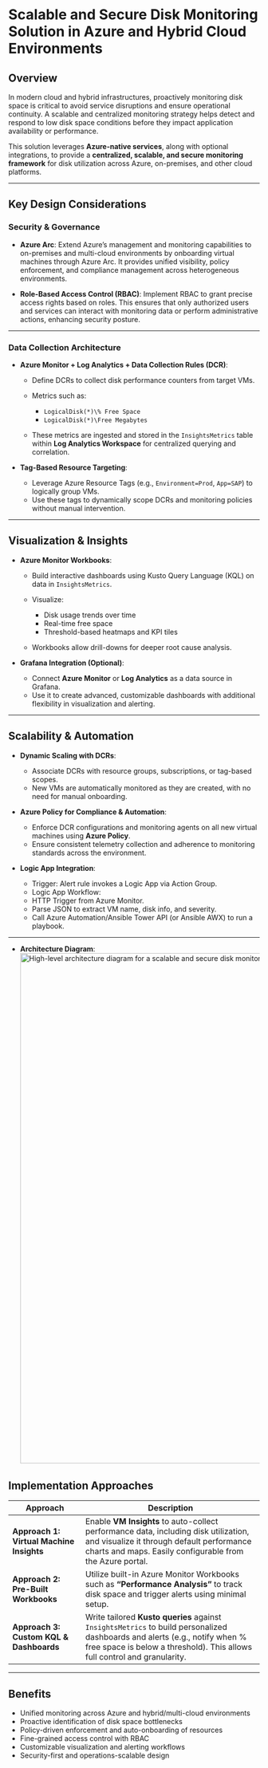 
# **Scalable and Secure Disk Monitoring Solution in Azure and Hybrid Cloud Environments**

## **Overview**

In modern cloud and hybrid infrastructures, proactively monitoring disk space is critical to avoid service disruptions and ensure operational continuity. A scalable and centralized monitoring strategy helps detect and respond to low disk space conditions before they impact application availability or performance.

This solution leverages **Azure-native services**, along with optional integrations, to provide a **centralized, scalable, and secure monitoring framework** for disk utilization across Azure, on-premises, and other cloud platforms.

---

## **Key Design Considerations**

### **Security & Governance**

* **Azure Arc**: Extend Azure’s management and monitoring capabilities to on-premises and multi-cloud environments by onboarding virtual machines through Azure Arc. It provides unified visibility, policy enforcement, and compliance management across heterogeneous environments.

* **Role-Based Access Control (RBAC)**: Implement RBAC to grant precise access rights based on roles. This ensures that only authorized users and services can interact with monitoring data or perform administrative actions, enhancing security posture.

---

### **Data Collection Architecture**

* **Azure Monitor + Log Analytics + Data Collection Rules (DCR)**:

  * Define DCRs to collect disk performance counters from target VMs.
  * Metrics such as:

    * `LogicalDisk(*)\% Free Space`
    * `LogicalDisk(*)\Free Megabytes`
  * These metrics are ingested and stored in the `InsightsMetrics` table within **Log Analytics Workspace** for centralized querying and correlation.
* **Tag-Based Resource Targeting**:

  * Leverage Azure Resource Tags (e.g., `Environment=Prod`, `App=SAP`) to logically group VMs.
  * Use these tags to dynamically scope DCRs and monitoring policies without manual intervention.


---

## **Visualization & Insights**

* **Azure Monitor Workbooks**:

  * Build interactive dashboards using Kusto Query Language (KQL) on data in `InsightsMetrics`.
  * Visualize:

    * Disk usage trends over time
    * Real-time free space
    * Threshold-based heatmaps and KPI tiles
  * Workbooks allow drill-downs for deeper root cause analysis.

* **Grafana Integration (Optional)**:

  * Connect **Azure Monitor** or **Log Analytics** as a data source in Grafana.
  * Use it to create advanced, customizable dashboards with additional flexibility in visualization and alerting.

---

## **Scalability & Automation**

* **Dynamic Scaling with DCRs**:

  * Associate DCRs with resource groups, subscriptions, or tag-based scopes.
  * New VMs are automatically monitored as they are created, with no need for manual onboarding.

* **Azure Policy for Compliance & Automation**:

  * Enforce DCR configurations and monitoring agents on all new virtual machines using **Azure Policy**.
  * Ensure consistent telemetry collection and adherence to monitoring standards across the environment.

* **Logic App Integration**:
  
  * Trigger: Alert rule invokes a Logic App via Action Group.
  * Logic App Workflow:
  * HTTP Trigger from Azure Monitor.
  * Parse JSON to extract VM name, disk info, and severity.
  * Call Azure Automation/Ansible Tower API (or Ansible AWX) to run a playbook.


---

* **Architecture Diagram**:
  <img width="1024" height="1024" alt="High-level architecture diagram for a scalable and secure disk monitoring solution in Azure and hybr" src="https://github.com/user-attachments/assets/21c3f1e9-9edf-4459-8086-4a6c387d9f14" />


## **Implementation Approaches**

| Approach                                 | Description                                                                                                                                                                                             |
| ---------------------------------------- | ------------------------------------------------------------------------------------------------------------------------------------------------------------------------------------------------------- |
| **Approach 1: Virtual Machine Insights** | Enable **VM Insights** to auto-collect performance data, including disk utilization, and visualize it through default performance charts and maps. Easily configurable from the Azure portal.           |
| **Approach 2: Pre-Built Workbooks**      | Utilize built-in Azure Monitor Workbooks such as **“Performance Analysis”** to track disk space and trigger alerts using minimal setup.                                                                 |
| **Approach 3: Custom KQL & Dashboards**  | Write tailored **Kusto queries** against `InsightsMetrics` to build personalized dashboards and alerts (e.g., notify when % free space is below a threshold). This allows full control and granularity. |

---

## **Benefits**

* Unified monitoring across Azure and hybrid/multi-cloud environments
* Proactive identification of disk space bottlenecks
* Policy-driven enforcement and auto-onboarding of resources
* Fine-grained access control with RBAC
* Customizable visualization and alerting workflows
* Security-first and operations-scalable design


